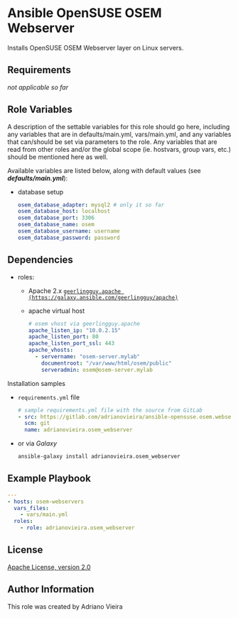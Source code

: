 Ansible OpenSUSE OSEM Webserver
==============================

Installs OpenSUSE OSEM Webserver layer on Linux servers.

Requirements
------------

*not applicable so far*

Role Variables
--------------

A description of the settable variables for this role should go here, including any variables that are in defaults/main.yml, vars/main.yml, and any variables that can/should be set via parameters to the role. Any variables that are read from other roles and/or the global scope (ie. hostvars, group vars, etc.) should be mentioned here as well.

Available variables are listed below, along with default values (see ***defaults/main.yml***):

- database setup

  ```yaml
  osem_database_adapter: mysql2 # only it so far
  osem_database_host: localhost
  osem_database_port: 3306
  osem_database_name: osem
  osem_database_username: username
  osem_database_password: password
  ```

Dependencies
------------

- roles:
  - Apache 2.x [`geerlingguy.apache (https://galaxy.ansible.com/geerlingguy/apache)`](https://galaxy.ansible.com/geerlingguy/apache)
  - apache virtual host  

    ```yaml
    # osem vhost via geerlingguy.apache
    apache_listen_ip: "10.0.2.15"
    apache_listen_port: 80
    apache_listen_port_ssl: 443
    apache_vhosts:
      - servername: "osem-server.mylab"
        documentroot: "/var/www/html/osem/public"
        serveradmin: osem@osem-server.mylab
    ```

Installation samples

- `requirements.yml` file  
    ```yaml
    # sample requirements.yml file with the source from GitLab
    - src: https://gitlab.com/adrianovieira/ansible-opensuse.osem.webserver.git
      scm: git
      name: adrianovieira.osem_webserver
    ```

- or via *Galaxy*  
  ```bash
  ansible-galaxy install adrianovieira.osem_webserver
  ```

Example Playbook
----------------

```yaml
---
- hosts: osem-webservers
  vars_files:
    - vars/main.yml
  roles:
    - role: adrianovieira.osem_webserver
```

License
-------

[Apache License, version 2.0](https://www.apache.org/licenses/LICENSE-2.0.html)

Author Information
------------------

This role was created by Adriano Vieira
